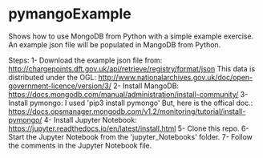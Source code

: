 # pymangoExample
Shows how to use MongoDB from Python with a simple example exercise.
An example json file will be populated in MangoDB from Python.

Steps:
1- Download the example json file from: http://chargepoints.dft.gov.uk/api/retrieve/registry/format/json 
This data is distributed under the OGL: http://www.nationalarchives.gov.uk/doc/open-government-licence/version/3/
2- Install MangoDB: https://docs.mongodb.com/manual/administration/install-community/
3- Install pymongo: I used 'pip3 install pymongo'
But, here is the offical doc.: https://docs.opsmanager.mongodb.com/v1.2/monitoring/tutorial/install-pymongo/
4- Install Jupyter Notebook: https://jupyter.readthedocs.io/en/latest/install.html
5- Clone this repo.
6- Start the Jupyter Notebook from the 'jupyter_Notebooks' folder. 
7- Follow the comments in the Jupyter Notebook file.

